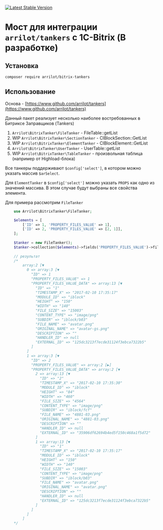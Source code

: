 [![Latest Stable Version](https://poser.pugx.org/arrilot/bitrix-tankers/v/stable.svg)](https://packagist.org/packages/arrilot/bitrix-tankers/)

# Мост для интеграции `arrilot/tankers` с 1C-Bitrix (В разработке)

## Установка

```composer require arrilot/bitrix-tankers```

## Использование

Основа - [https://www.github.com/arrilot/tankers](https://www.github.com/arrilot/tankers)

Данный пакет реализует несколько наиболее востребованных в Битриксе Заправщиков (Tankers) 

1. `Arrilot\BitrixTanker\FileTanker` - FileTable::getList
2. WIP `Arrilot\BitrixTanker\SectionTanker` - CIBlockSection::GetList
3. WIP `Arrilot\BitrixTanker\ElementTanker` - CIBlockElement::GetList
4. `Arrilot\BitrixTanker\UserTanker` - UserTable::getList
5. WIP `Arrilot\BitrixTanker\TableTanker` - произвольная таблица (например от Highload-блока)

Все танкеры поддерживают `$config['select']`, в котором можно указать массив `$arSelect`.

Для `ElementTanker` в `$config['select']` можно указать `PROPS` как одно из значений массива.
В этом случае будут выбраны все свойства элемента.

Для примера рассмотрим `FileTanker`
```php
    use Arrilot\BitrixTanker\FileTanker;

    $elements = [
        ['ID' => 1, 'PROPERTY_FILES_VALUE' => 1],
        ['ID' => 2, 'PROPERTY_FILES_VALUE' => [2, 1]],
    ];
    
    $tanker = new FileTanker();
    $tanker->collection($elements)->fields('PROPERTY_FILES_VALUE')->fill();
    
    // результат
    /*
        array:2 [▼
          0 => array:3 [▼
            "ID" => 1
            "PROPERTY_FILES_VALUE" => 1
            "PROPERTY_FILES_VALUE_DATA" => array:13 [▼
              "ID" => "1"
              "TIMESTAMP_X" => "2017-02-10 17:35:17"
              "MODULE_ID" => "iblock"
              "HEIGHT" => "150"
              "WIDTH" => "140"
              "FILE_SIZE" => "15003"
              "CONTENT_TYPE" => "image/png"
              "SUBDIR" => "iblock/b03"
              "FILE_NAME" => "avatar.png"
              "ORIGINAL_NAME" => "avatar-gs.png"
              "DESCRIPTION" => ""
              "HANDLER_ID" => null
              "EXTERNAL_ID" => "125dc3213f7ecde31124f3ebca7322b5"
            ]
          ]
          1 => array:3 [▼
            "ID" => 2
            "PROPERTY_FILES_VALUE" => array:2 [▶]
            "PROPERTY_FILES_VALUE_DATA" => array:2 [▼
              2 => array:13 [▼
                "ID" => "2"
                "TIMESTAMP_X" => "2017-02-10 17:35:30"
                "MODULE_ID" => "iblock"
                "HEIGHT" => "84"
                "WIDTH" => "460"
                "FILE_SIZE" => "4564"
                "CONTENT_TYPE" => "image/png"
                "SUBDIR" => "iblock/fcf"
                "FILE_NAME" => "4881-03.png"
                "ORIGINAL_NAME" => "4881-03.png"
                "DESCRIPTION" => ""
                "HANDLER_ID" => null
                "EXTERNAL_ID" => "35906df62694b4ed5f150c468a1f5d72"
              ]
              1 => array:13 [▼
                "ID" => "1"
                "TIMESTAMP_X" => "2017-02-10 17:35:17"
                "MODULE_ID" => "iblock"
                "HEIGHT" => "150"
                "WIDTH" => "140"
                "FILE_SIZE" => "15003"
                "CONTENT_TYPE" => "image/png"
                "SUBDIR" => "iblock/b03"
                "FILE_NAME" => "avatar.png"
                "ORIGINAL_NAME" => "avatar.png"
                "DESCRIPTION" => ""
                "HANDLER_ID" => null
                "EXTERNAL_ID" => "125dc3213f7ecde31124f3ebca7322b5"
              ]
            ]
          ]
        ]
    */
```